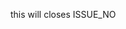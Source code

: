 <!--
下記の手順に従って、
「この PR をマージすることでどの issue が解決するのか」
を明確に記入して下さい。
文字列‘ISSUE_NO’ を ‘#イシュー番号‘に書き換える。 ex.イシュー１ を指定する場合: #1
-->
<!-- please edit below line -->
this will closes ISSUE_NO

<!-- 以下の事項を書く必要があるときは適宜コメント記号を外す -->
<!--
**プルリクエストを送るに至った経緯**
**マージすることで期待できる結果**
**マージ後のリスク**
**関連URL**
-->

